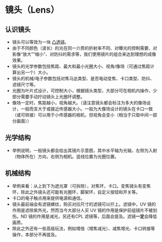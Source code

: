 # 镜头（Lens）

## 认识镜头

- 镜头可以等效为一块 [凸透镜](https://www.kepuchina.cn/article/articleinfo?business_type=100&ar_id=246164)。
- 由于不同颜色（波长）的光在同一介质的折射率不同、对曝光的控制需要、对影像“放大”“缩小”、对防抖的需求等，我们使用镜片的组合来达到理想的成像效果。
- 镜头的光学参数包括焦距、最大和最小光圈大小、视角/像场（可通过焦距计算出另一个）大小。
- 镜头的机械/电子参数包括对焦马达类型、是否电动变焦、卡口类型、防抖、滤镜尺寸等。
- 光圈为叶片式设计，可控制大小，根据镜头类型，大部分可在相机内操作，少部分需要手动拧动镜头上光圈环调整。
- 像场一定时，焦距越小，视角越大。（请注意镜头都会标注为多大的像场设计，一般而言大于或接近传感器大小。一般为大像场设计的镜头在卡口一致（或可转接）可以用于小传感器的相机，但视角会变小（相当于只取中间一部分画面））

## 光学结构

- 举例说明，一般镜头都会给出其镜片示意图，其中水平轴为光轴，左侧为入射（物体所在）方向，右侧为相机。竖线位置为光圈位置。

## 机械结构

- 举例来看：从上到下为遮光罩（可拆除），对焦环，卡口。变焦镜头有变焦环，除此之外镜头还可能有光圈环，脚架环，自定义按钮和开关等。
- 卡口的电子触点用来提供电源和通信。
- 镜头最前端会有滤镜螺纹，购买对应尺寸的滤镜可以拧上。滤镜中，UV 镜的作用是滤除紫外光，然而当今大部分人买 UV 镜的作用是保护前组镜片不被划伤。ND 镜的作用是减光，另还有CPL 滤镜等，后面会提及。滤镜**一定**会降低画质。
- 除此之外还有一些高级玩法，例如增倍（增焦减光）、减焦增光、卡口转接等操作，本部分不再提及。
